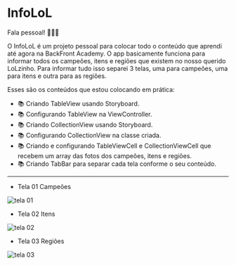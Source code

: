 # InfoLoL

Fala pessoal! 🚀🚀🚀

O InfoLoL é um projeto pessoal para colocar todo o conteúdo que aprendi até agora na BackFront Academy. O app basicamente funciona para informar todos os campeões, itens e regiões que existem no nosso querido LoLzinho.
Para informar tudo isso separei 3 telas, uma para campeões, uma para itens e outra para as regiões.

Esses são os conteúdos que estou colocando em prática:

- 📚 Criando TableView usando Storyboard.
- 📚 Configurando TableView na ViewController.
- 📚 Criando CollectionView usando Storyboard.
- 📚 Configurando CollectionView na classe criada.
- 📚 Criando e configurando TableViewCell e CollectionViewCell que recebem um array das fotos dos campeões, itens e regiões.
- 📚 Criando TabBar para separar cada tela conforme o seu conteúdo.
-------


- Tela 01 Campeões

![tela 01](https://github.com/EnzoGRodrigues/InfoLoL/assets/97136552/c59e9454-b1e0-442f-a297-8e399855cc07)


- Tela 02 Itens

![tela 02](https://github.com/EnzoGRodrigues/InfoLoL/assets/97136552/cc2ed01b-fc27-462c-adab-5f52babaca77)


- Tela 03 Regiões

![tela 03](https://github.com/EnzoGRodrigues/InfoLoL/assets/97136552/c7bfc47f-dbbe-4516-abb7-c7812f71f838)
